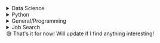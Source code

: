 ---
---
<details markdown="1">
<summary> Data Science </summary>
*[NLP Best Practices by Microsoft 👌](https://github.com/microsoft/nlp-recipes){:target="_blank"}
* [ML Tech Debt](https://www.kdnuggets.com/2020/06/nitpicking-machine-learning-technical-debt.html#.Xt5Ua3xfExk.linkedin){:target="_blank"}
* [Quick Deployment using Streamlit 🔥](https://github.com/streamlit/demo-self-driving){:target="_blank"}
* [Pytorch Official Tutorials](https://pytorch.org/tutorials/){:target="_blank"}
* [Financial Machine Learning by Hudson and Thames](https://github.com/hudson-and-thames/research){:target="_blank"}
* [David Robinson Live Coding](https://www.youtube.com/watch?v=nx5yhXAQLxw&list=PL19ev-r1GBwkuyiwnxoHTRC8TTqP8OEi8&index=45){:target="_blank"}
* [Nice Coding Habits for DS](https://www.kdnuggets.com/2020/05/coding-habits-data-scientists.html){:target="_blank"}
* [10 useful ML practices](https://www.kdnuggets.com/2020/05/10-useful-machine-learning-practices-python-developers.html#.Xs_cIuA3Y_4.linkedin){:target="_blank"}
* [Model Evaluation Metrics](https://www.kdnuggets.com/2020/05/model-evaluation-metrics-machine-learning.html){:target="_blank"}
* [Plotly Dashboard](https://plotly.com/dash/){:target="_blank"}
* [ML in Production ⬅ Read all the guidelines](https://mlinproduction.com/){:target="_blank"}
* [Useful Python Site- RealPython 💗](https://realpython.com/){:target="_blank"}
* [Basic Definitions of Models](https://blog.dataiku.com/machine-learning-explained-algorithms-are-your-friend){:target="_blank"}
* [Handling Missing Values](https://www.kdnuggets.com/2020/05/handnling-missing-values-statistical-modelling-prediction.html){:target="_blank"}
* [Project Euler](https://projecteuler.net/)
* [Markdown Basics](https://guides.github.com/pdfs/markdown-cheatsheet-online.pdf){:target="_blank"}
* [Git Basics](https://education.github.com/git-cheat-sheet-education.pdf){:target="_blank"}
* [Any Cheatsheet](https://cheatography.com/){:target="_blank"}
* [Deploy a ML Model using Flask on Heroku](https://blog.cambridgespark.com/deploying-a-machine-learning-model-to-the-web-725688b851c7){:target="_blank"}
* [Web App using Flask](https://www.freecodecamp.org/news/how-to-build-a-web-application-using-flask-and-deploy-it-to-the-cloud-3551c985e492/){:target="_blank"}
* [Flask Heroku Github Integration](https://scotch.io/@denisddesigner/flask-app-automatic-deploy-edit-from-github-to-herouku){:target="_blank"}
* [Generic Flask API for sklearn Models](https://towardsdatascience.com/a-flask-api-for-serving-scikit-learn-models-c8bcdaa41daa){:target="_blank"}
* [Full Stack with Flask](https://www.fullstackpython.com/flask.html){:target="_blank"}
* [Flask mega-tutorial](https://blog.miguelgrinberg.com/post/the-flask-mega-tutorial-part-i-hello-world){:target="_blank"}
* [Deep Learning with Pytorch](https://pytorch.org/assets/deep-learning/Deep-Learning-with-PyTorch.pdf){:target="_blank"}
* [SQL Complete Tutorial](https://mode.com/sql-tutorial/){:target="_blank"}
* [SQL Notes for Professionals](https://media-exp1.licdn.com/dms/document/C561FAQE3ybnUxx2uYg/feedshare-document-pdf-analyzed/0?e=1590638400&v=beta&t=wJwG_gyV1eFkoqq6u-ZXVm_thcyFsSLaqgDYM9AWiPI){:target="_blank"}
* [SQL Cheatsheet Slides](https://media-exp1.licdn.com/dms/document/C561FAQFDd-Wdnr-64A/feedshare-document-pdf-analyzed/0?e=1590638400&v=beta&t=5SVXHjXRLF_JTnax3yo0DS-NDajFIhZ5ZC5v_JvxFEI){:target="_blank"}
* [Kaggle 😅](https://www.kaggle.com/){:target="_blank"}
* [Analytics Vidhya](https://www.analyticsvidhya.com/){:target="_blank"}
* [Numerical Intuition](https://datasciencecareermap.com/2019/05/17/why-numerical-intuition-is-the-most-important-data-science-skill-i-screen-for/){:target="_blank"}
* [Google Machine Learning Crash Course](https://developers.google.com/machine-learning/crash-course){:target="_blank"}
* [Microsoft Forecasting Best Practices](https://microsoft.github.io/forecasting/){:target="_blank"}
* [Solve NLP Problems](https://towardsdatascience.com/a-practitioners-guide-to-natural-language-processing-part-i-processing-understanding-text-9f4abfd13e72){:target="_blank"}
* [Solve 90% NLP Problems like this](https://www.oreilly.com/content/how-to-solve-90-of-nlp-problems-a-step-by-step-guide/){:target="_blank"}
* [NLTK Book ⚠](https://www.nltk.org/book/){:target="_blank"}
* [Stanford NLP Course 👌](http://web.stanford.edu/class/cs224n/){:target="_blank"}
* [Spacy Cheatsheet](https://www.datacamp.com/community/blog/spacy-cheatsheet){:target="_blank"}
* [NLP Cheatsheet](https://cheatography.com/murenei/cheat-sheets/natural-language-processing-with-python-and-nltk/){:target="_blank"}
* [Google Resource Library](https://techdevguide.withgoogle.com/resources/working-existing-code/?programming_languages=python#!){:target="_blank"}
* [Practicing Data Science Case Studies](https://cdn.oreillystatic.com/en/assets/1/event/292/Practicing%20data%20science_%20A%20collection%20of%20case%20studies%20Presentation.pdf){:target="_blank"}
* [Daily Data Science Curriculum Schedule 🦥](https://docs.google.com/spreadsheets/d/e/2PACX-1vSSmw9A7qihHws_jtltPz18WnA1zEW6bJH0G9YHiwCOwynnY4y7xfiQ4Pry4UPkOpoiVtw-s26eV7xN/pubhtml){:target="_blank"}
* [4 Day Deep Learning Agenda 🍕](https://docs.google.com/document/d/e/2PACX-1vQDhZIgIqFEwyWinAFPtKc_huiACF4Ze3lUr4xUyZuXXEsFB8vuUsw4U00ykaSamSLh1ViUGzj8ar4T/pub){:target="_blank"}
* [Machine Learning Cheatsheet 📃](https://stanford.edu/~shervine/teaching/cs-229/cheatsheet-machine-learning-tips-and-tricks){:target="_blank"}
* [Polo Club of Data Science to visualize AI 😎](https://poloclub.github.io/){:target="_blank"}
* [Data Engineering Interview Questions](https://github.com/andkret/Cookbook/blob/master/sections/08-InterviewQuestions.md){:target="_blank"}
* [Data Engineering Basic Skills](https://github.com/andkret/Cookbook/blob/master/sections/02-BasicSkills.md#os-basics){:target="_blank"}
</details>
<details markdown="1">
<summary> Python </summary>
* [Memoize Decorator](http://code.activestate.com/recipes/578231-probably-the-fastest-memoization-decorator-in-the-/){:target="_blank"} 
* [Python Optimization Tricks](https://www.techbeamers.com/python-code-optimization-tips-tricks/#h5){:target="_blank"}
* [Python Basic Tricks](https://hackernoon.com/python-tricks-101-2836251922e0){:target="_blank"}
* [Comprehensive Guide of PyTricks](https://github.com/brennerm/PyTricks){:target="_blank"}
* [Full Stack Web Development](https://www.fullstackpython.com/table-of-contents.html){:target="_blank"}
* [Python Host Anywhere](https://www.pythonanywhere.com/){:target="_blank"}
</details>
<details markdown="1">
<summary> General/Programming </summary>
* [Bash Cheatsheet](https://devhints.io/bash){:target="_blank"}
* [Good Coding Habits](https://www.thoughtworks.com/insights/blog/coding-habits-data-scientists){:target="_blank"}
* [How to debug for novices](http://blog.codeunion.io/2014/09/03/teaching-novices-how-to-debug-code/){:target="_blank"}
</details>
<details markdown="1">
<summary> Job Search </summary>
* [Productivity Manager](https://clockify.me/tracker){:target="_blank"}
* [Action verbs for resume](https://www.themuse.com/advice/185-powerful-verbs-that-will-make-your-resume-awesome){:target="_blank"}
* [Lizzy Ann Job Search Tips](https://drive.google.com/file/d/1oP634FRjQGeuGM9XLeC0YUwgOysbKQc8/view){:target="_blank"}
* [Lizzy Ann Job Search Tips 2](https://drive.google.com/file/d/10b9NZDhPbUOW_C7108IKe9ev6Ed2UG7F/view){:target="_blank"}
* [Tesla Recruiter Tips](https://docs.google.com/document/u/1/d/e/2PACX-1vQpvbP8lzPvZrNvrX58UlacpQiLgh1fBQYfOS2pEJZvp-zOb9uKQJYKSsDQ6mJWoPf3H09OmdrLDcaK/pub){:target="_blank"}
* [Github Guide for International Students](https://github.com/Effective-Immediately/effective-immediately#us-work-visas){:target="_blank"}
</details>
😅 That's it for now! Will update if I find anything interesting!
